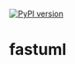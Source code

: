 [![PyPI version](https://badge.fury.io/py/fastuml.svg)](https://badge.fury.io/py/fastuml)
# fastuml
